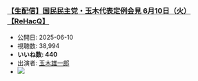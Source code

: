 ### [【生配信】国民民主党・玉木代表定例会見 6月10日（火）【ReHacQ】](https://www.youtube.com/watch?v=iPQdk2mPK1o)
-   公開日: 2025-06-10
-   視聴数: 38,994
-   **いいね数: 440**
-   出演者: [玉木雄一郎](/rehacq_fan/people/玉木雄一郎 "wikilink")
- [![](https://img.youtube.com/vi/iPQdk2mPK1o/hqdefault.jpg)](https://www.youtube.com/watch?v=iPQdk2mPK1o)
